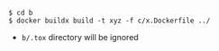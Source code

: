 ```
$ cd b
$ docker buildx build -t xyz -f c/x.Dockerfile ../
```

- `b/.tox` directory will be ignored
